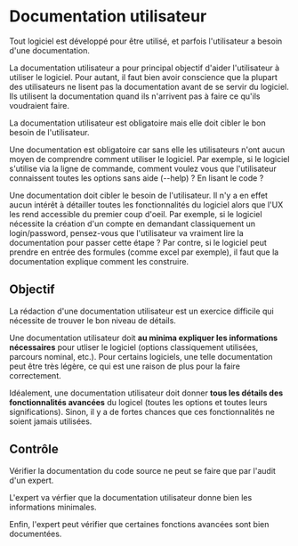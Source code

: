 Documentation utilisateur
=========================

Tout logiciel est développé pour être utilisé, et parfois l'utilisateur a besoin d'une documentation.

La documentation utilisateur a pour principal objectif d'aider l'utilisateur à utiliser le logiciel. Pour autant, il faut bien avoir conscience que la plupart des utilisateurs ne lisent pas la documentation avant de se servir du logiciel. Ils utilisent la documentation quand ils n'arrivent pas à faire ce qu'ils voudraient faire.

La documentation utilisateur est obligatoire mais elle doit cibler le bon besoin de l'utilisateur.

Une documentation est obligatoire car sans elle les utilisateurs n'ont aucun moyen de comprendre comment utiliser le logiciel. Par exemple, si le logiciel s'utilise via la ligne de commande, comment voulez vous que l'utilisateur connaissent toutes les options sans aide (--help) ? En lisant le code ?

Une documentation doit cibler le besoin de l'utilisateur. Il n'y a en effet aucun intérêt à détailler toutes les fonctionnalités du logiciel alors que l'UX les rend accessible du premier coup d'oeil. Par exemple, si le logiciel nécessite la création d'un compte en demandant classiquement un login/password, pensez-vous que l'utilisateur va vraiment lire la documentation pour passer cette étape ? Par contre, si le logiciel peut prendre en entrée des formules (comme excel par exemple), il faut que la documentation explique comment les construire.

Objectif
--------

La rédaction d'une documentation utilisateur est un exercice difficile qui nécessite de trouver le bon niveau de détails.

Une documentation utilisateur doit **au minima expliquer les informations nécessaires** pour utliser le logiciel (options classiquement utilisées, parcours nominal, etc.). Pour certains logiciels, une telle documentation peut être très légère, ce qui est une raison de plus pour la faire correctement.

Idéalement, une documentation utilisateur doit donner **tous les détails des fonctionnalités avancées** du logicel (toutes les options et toutes leurs significations). Sinon, il y a de fortes chances que ces fonctionnalités ne soient jamais utilisées.

Contrôle
--------

Vérifier la documentation du code source ne peut se faire que par l'audit d'un expert.

L'expert va vérfier que la documentation utilisateur donne bien les informations minimales.

Enfin, l'expert peut vérifier que certaines fonctions avancées sont bien documentées.